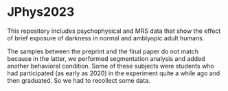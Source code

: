 # JPhys2023

This repository includes psychophysical and MRS data that show the effect of brief exposure of darkness in normal and amblyopic adult humans. 

The samples between the preprint and the final paper do not match because in the latter, we performed segmentation analysis and added another behavioral condition. Some of these subjects were students who had participated (as early as 2020) in the experiment quite a while ago and then graduated. So we had to recollect some data.
